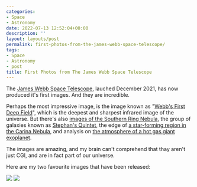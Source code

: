 ```yaml
---
categories:
- Space
- Astronomy
date: 2022-07-13 12:52:04+00:00
description: ''
layout: layouts/post
permalink: first-photos-from-the-james-webb-space-telescope/
tags:
- Space
- Astronomy
- post
title: First Photos from The James Webb Space Telescope
---
```


The [James Webb Space Telescope](https://webbtelescope.org), lauched December 2021, has now produced it's first images. And they are incredible.

Perhaps the most impressive image, is the image known as "[Webb's First Deep Field](https://webbtelescope.org/contents/news-releases/2022/news-2022-038?Collection=First%20Images)", which is the deepest and sharpest infrared image of the universe. But there's also [images of the Southern Ring Nebula](https://webbtelescope.org/contents/media/images/2022/033/01G709QXZPFH83NZFAFP66WVCZ), the group of galaxies known as [Stephan's Quintet](https://webbtelescope.org/contents/media/images/2022/034/01G7DA5ADA2WDSK1JJPQ0PTG4A), the edge of [a star-forming region in the Carina Nebula](https://webbtelescope.org/contents/media/images/2022/031/01G77PKB8NKR7S8Z6HBXMYATGJ), and analysis on [the atmosphere of a hot gas giant exoplanet](https://webbtelescope.org/contents/media/images/2022/032/01G72VSFW756JW5SXWV1HYMQK4).

The images are amazing, and my brain can't comprehend that thay aren't just CGI, and are in fact part of our universe.

Here are my two favourite images that have been released:

<img src="https://chrishannah.me/images/2022/07/STScI-01G77PKYA4T05YKJ3EDQ36NZCX.png" caption="<strong>“Cosmic Cliffs” in the Carina Nebula | Credit</strong>: NASA, ESA, CSA, STScI&nbsp;">

<img src="https://chrishannah.me/images/2022/07/STScI-01G709RFDHBXFGJ68SZXHNBAVM-2.png" caption="<strong>Southern Ring Nebula | Credit</strong>: NASA, ESA, CSA, STScI">
